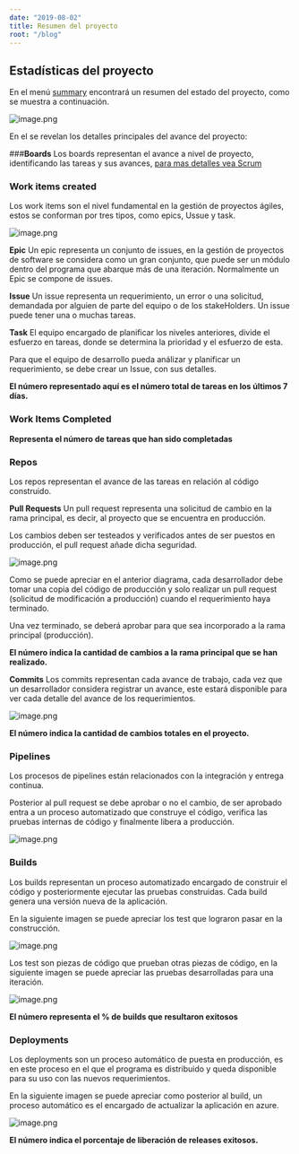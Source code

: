 ```yaml
---
date: "2019-08-02"
title: Resumen del proyecto
root: "/blog"
---
```


## Estadísticas del proyecto

En el menú [summary](https://dev.azure.com/devopsreuniones/reuniones-devops) encontrará un resumen del estado del proyecto, como se muestra a continuación.

![image.png](/images/image-b4b62248-e3b8-4cbc-82d0-6437eaa3193c.png)


En el se revelan los detalles principales del avance del proyecto:

###**Boards**
Los boards representan el avance a nivel de proyecto, identificando las tareas y sus avances, [para mas detalles vea Scrum](/Scrum)

### Work items created
Los work items son el nivel fundamental en la gestión de proyectos ágiles, estos se conforman por tres tipos, como epics, Ussue y task. 

![image.png](/images/image-b3efc24c-2423-4c12-9f8b-ce6ed78470b9.png)

**Epic**
Un epic representa un conjunto de issues, en la gestión de proyectos de software se considera como un gran conjunto, que puede ser un módulo dentro del programa que abarque más de una iteración. Normalmente un Epic se compone de issues.

**Issue**
Un issue representa un requerimiento, un error o una solicitud, demandada por alguien de parte del equipo o de los stakeHolders. Un issue puede tener una o muchas tareas.

**Task**
El equipo encargado de planificar los niveles anteriores, divide el esfuerzo en tareas, donde se determina la prioridad y el esfuerzo de esta.

Para que el equipo de desarrollo pueda análizar y planificar un requerimiento, se debe crear un Issue, con sus detalles.

**El número representado aquí es el número total de tareas en los últimos 7 días.**

### Work Items Completed
**Representa el número de tareas que han sido completadas**

### **Repos**
Los repos representan el avance de las tareas en relación al código construido.

**Pull Requests**
Un pull request representa una solicitud de cambio en la rama principal, es decir, al proyecto que se encuentra en producción. 

Los cambios deben ser testeados y verificados antes de ser puestos en producción, el pull request añade dicha seguridad.

![image.png](/images/image-fdfae0c2-0e3c-4e26-839d-78da5e19d981.png)

Como se puede apreciar en el anterior diagrama, cada desarrollador debe tomar una copia del código de producción y solo realizar un pull request (solicitud de modificación a producción) cuando el requerimiento haya terminado.

Una vez terminado, se deberá aprobar para que sea incorporado a la rama principal (producción).

**El número indica la cantidad de cambios a la rama principal que se han realizado.**

**Commits**
Los commits representan cada avance de trabajo, cada vez que un desarrollador considera registrar un avance, este estará disponible para ver cada detalle del avance de los requerimientos.

![image.png](/images/image-e96c9eae-a178-45e4-8fcf-01e8f48fb85a.png)



**El número indica la cantidad de cambios totales en el proyecto.**



### **Pipelines**

Los procesos de pipelines están relacionados con la integración y entrega continua.

Posterior al pull request se debe aprobar o no el cambio, de ser aprobado entra a un proceso automatizado que construye el código, verifica las pruebas internas de código y finalmente libera a producción.

![image.png](/images/image-5b12f5dd-ffd5-4ffe-96d7-4d27077c2817.png)

### Builds

Los builds representan un proceso automatizado encargado de construir el código y posteriormente ejecutar las pruebas construidas. Cada build genera una versión nueva de la aplicación.


En la siguiente imagen se puede apreciar los test que lograron pasar en la construcción.

![image.png](/images/image-ef4f1a41-0c71-4527-b545-19c6fd82e735.png)

Los test son piezas de código que prueban otras piezas de código, en la siguiente imagen se puede apreciar las pruebas desarrolladas para una iteración.

![image.png](/images/image-fda46d3d-9be0-4242-8f45-75eb2f045ead.png)

**El número representa el % de builds que resultaron exitosos**

### Deployments
Los deployments son un proceso automático de puesta en producción, es en este proceso en el que el programa es distribuido y queda disponible para su uso con las nuevos requerimientos.  

En la siguiente imagen se puede apreciar como posterior al build, un proceso automático es el encargado de actualizar la aplicación en azure.


![image.png](/images/image-75ee74cd-c302-409f-bf42-5ebac6f15fc6.png)

**El número indica el porcentaje de liberación de releases exitosos.**

